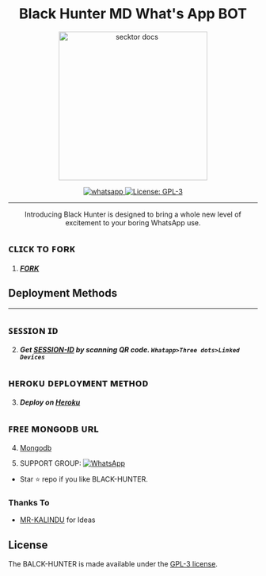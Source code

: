  <h1 align="center">Black Hunter MD What's App BOT</h1>
 
 <p align="center">  
  <a href="https://github.com/MR-SACHIYA1">
    <img alt="secktor docs" height="300" src="https://telegra.ph/file/a267bb4341e4a11e42eb9.jpg">    
   </a>
</p>
   
<p align="center">

  <a aria-label="Join our chats" href="https://www.youtube.com/@YourPenPal" target="_blank">
    <img alt="whatsapp" src="https://img.shields.io/badge/Join Group-25D366?style=for-the-badge&logo=whatsapp&logoColor=white" />
  </a>
 
  <a aria-label="BLAC-HUNTER is free to use" href="https://github.com/MR-SACHIYA1/BLACK-HUNTER/blob/main/LICENCE" target="_blank">
    <img alt="License: GPL-3" src="https://badges.frapsoft.com/os/gpl/gpl.png?v=103)](https://opensource.org/licenses/GPL-3.0/" target="_blank" />
  </a>
</p>

 
---

  <p align="center"> Introducing Black Hunter is designed to bring a whole new level of excitement to your boring WhatsApp use. </p>
 
  

## ᴄʟɪᴄᴋ ᴛᴏ ꜰᴏʀᴋ

1.  ***[FORK](https://github.com/SamPandey001/Secktor-MD/fork)***
 
   
   
   ## Deployment Methods
---

## ꜱᴇꜱꜱɪᴏɴ ɪᴅ

2. ***Get [SESSION-ID](https://rowdy-baby-qr-94d785f490a0.herokuapp.com/) by scanning QR code. `Whatapp>Three dots>Linked Devices`***



## ʜᴇʀᴏᴋᴜ ᴅᴇᴩʟᴏʏᴍᴇɴᴛ ᴍᴇᴛʜᴏᴅ

3.  ***Deploy on [Heroku](https://heroku.com/deploy?template=https://github.com/MR-SACHIYA1/BLACK-HUNTER)***

## ꜰʀᴇᴇ ᴍᴏɴɢᴏᴅʙ ᴜʀʟ

4.  [Mongodb](mongodb://uijlnjanwwtok9huotuz:O6aZrtz68pox7WolLfv@bhnvvvb88m0avzvaoawp-mongodb.services.clever-cloud.com:2327/bhnvvvb88m0avzvaoawp)


5. SUPPORT GROUP: <a href="https://chat.whatsapp.com/DG86OkvmerHKHJjkE5X2Wv"><img alt="WhatsApp" src="https://camo.githubusercontent.com/2157131829ac512183ee8f8b6c6f803688a4cc66a2e686602844e80478401a7c/68747470733a2f2f696d672e736869656c64732e696f2f62616467652f4a6f696e2047726f75702d3235443336363f7374796c653d666f722d7468652d6261646765266c6f676f3d7768617473617070266c6f676f436f6c6f723d7768697465"/></a>

- Star ⭐ repo if you like BLACK-HUNTER.
### Thanks To

- [MR-KALINDU](https://github.com/MR-KALINDU) for Ideas

## License

The BALCK-HUNTER is made available under the [GPL-3 license](https://github.com/MR-SACHIYA1/BLACK-HUNTER/blob/main/LICENCE). 
